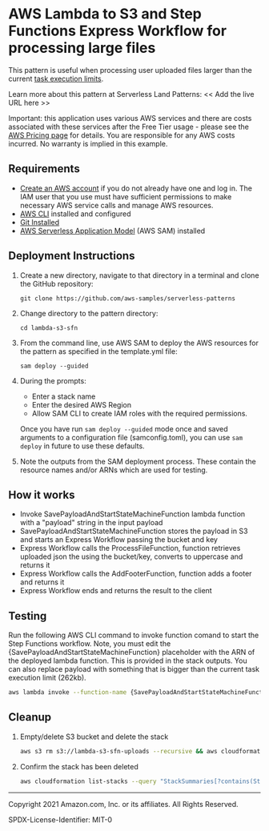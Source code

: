 # AWS Lambda to S3 and Step Functions Express Workflow for processing large files

This pattern is useful when processing user uploaded files larger than the current [task execution limits](https://docs.aws.amazon.com/step-functions/latest/dg/limits.html#service-limits-task-executions).

Learn more about this pattern at Serverless Land Patterns: << Add the live URL here >>

Important: this application uses various AWS services and there are costs associated with these services after the Free Tier usage - please see the [AWS Pricing page](https://aws.amazon.com/pricing/) for details. You are responsible for any AWS costs incurred. No warranty is implied in this example.

## Requirements

* [Create an AWS account](https://portal.aws.amazon.com/gp/aws/developer/registration/index.html) if you do not already have one and log in. The IAM user that you use must have sufficient permissions to make necessary AWS service calls and manage AWS resources.
* [AWS CLI](https://docs.aws.amazon.com/cli/latest/userguide/install-cliv2.html) installed and configured
* [Git Installed](https://git-scm.com/book/en/v2/Getting-Started-Installing-Git)
* [AWS Serverless Application Model](https://docs.aws.amazon.com/serverless-application-model/latest/developerguide/serverless-sam-cli-install.html) (AWS SAM) installed

## Deployment Instructions

1. Create a new directory, navigate to that directory in a terminal and clone the GitHub repository:
    ``` 
    git clone https://github.com/aws-samples/serverless-patterns
    ```
1. Change directory to the pattern directory:
    ```
    cd lambda-s3-sfn
    ```
1. From the command line, use AWS SAM to deploy the AWS resources for the pattern as specified in the template.yml file:
    ```
    sam deploy --guided
    ```
1. During the prompts:
    * Enter a stack name
    * Enter the desired AWS Region
    * Allow SAM CLI to create IAM roles with the required permissions.

    Once you have run `sam deploy --guided` mode once and saved arguments to a configuration file (samconfig.toml), you can use `sam deploy` in future to use these defaults.

1. Note the outputs from the SAM deployment process. These contain the resource names and/or ARNs which are used for testing.

## How it works

* Invoke SavePayloadAndStartStateMachineFunction lambda function with a "payload" string in the input payload
* SavePayloadAndStartStateMachineFunction stores the payload in S3 and starts an Express Workflow passing the bucket and key
* Express Workflow calls the ProcessFileFunction, function retrieves uploaded json the using the bucket/key, converts to uppercase and returns it
* Express Workflow calls the AddFooterFunction, function adds a footer and returns it
* Express Workflow ends and returns the result to the client


## Testing

Run the following AWS CLI command to invoke function comand to start the Step Functions workflow. Note, you must edit the {SavePayloadAndStartStateMachineFunction} placeholder with the ARN of the deployed lambda function. This is provided in the stack outputs.
You can also replace payload with something that is bigger than the current task execution limit (262kb).
```bash
aws lambda invoke --function-name {SavePayloadAndStartStateMachineFunction}  --payload '{ "payload": "hello world"}' --cli-binary-format raw-in-base64-out response.json
```

## Cleanup
 
1. Empty/delete S3 bucket and delete the stack
    ```bash
   aws s3 rm s3://lambda-s3-sfn-uploads --recursive && aws cloudformation delete-stack --stack-name STACK_NAME 
    ```
1. Confirm the stack has been deleted
    ```bash
    aws cloudformation list-stacks --query "StackSummaries[?contains(StackName,'STACK_NAME')].StackStatus"
    ```
----
Copyright 2021 Amazon.com, Inc. or its affiliates. All Rights Reserved.

SPDX-License-Identifier: MIT-0
